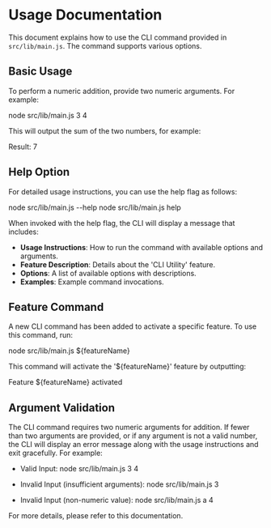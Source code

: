# Usage Documentation

This document explains how to use the CLI command provided in `src/lib/main.js`. The command supports various options.

## Basic Usage

To perform a numeric addition, provide two numeric arguments. For example:

  node src/lib/main.js 3 4

This will output the sum of the two numbers, for example:

  Result: 7

## Help Option

For detailed usage instructions, you can use the help flag as follows:

  node src/lib/main.js --help
  node src/lib/main.js help

When invoked with the help flag, the CLI will display a message that includes:

- **Usage Instructions**: How to run the command with available options and arguments.
- **Feature Description**: Details about the 'CLI Utility' feature.
- **Options**: A list of available options with descriptions.
- **Examples**: Example command invocations.

## Feature Command

A new CLI command has been added to activate a specific feature. To use this command, run:

  node src/lib/main.js \${featureName}

This command will activate the '\${featureName}' feature by outputting:

  Feature \${featureName} activated

## Argument Validation

The CLI command requires two numeric arguments for addition. If fewer than two arguments are provided, or if any argument is not a valid number, the CLI will display an error message along with the usage instructions and exit gracefully. For example:

- Valid Input:
    node src/lib/main.js 3 4

- Invalid Input (insufficient arguments):
    node src/lib/main.js 3

- Invalid Input (non-numeric value):
    node src/lib/main.js a 4

For more details, please refer to this documentation.

